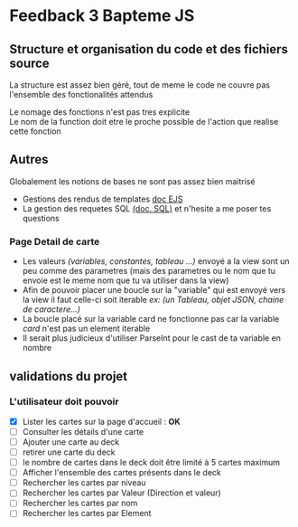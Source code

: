 #   Feedback 3 Bapteme JS

##  Structure et organisation du code et des fichiers source

La structure est assez bien géré, tout de meme le code ne couvre pas l'ensemble des fonctionalités attendus 

Le nomage des fonctions n'est pas tres explicite   
Le nom de la function doit etre le proche possible de l'action que realise cette fonction

##  Autres

Globalement les notions de bases ne sont pas assez bien maitrisé
- Gestions des rendus de templates [doc EJS](https://www.topcoder.com/thrive/articles/using-ejs-template-engine-with-express-js) 
- La gestion des requetes SQL [(doc. SQL)](https://sql.sh/cours/where) et n'hesite a me poser tes questions


### Page Detail de carte  
- Les valeurs *(variables, constantes, tableau ...)* envoyé a la view sont un peu comme des parametres (mais des parametres ou le nom que tu envoie est le meme nom que tu va utiliser dans la view)
- Afin de pouvoir placer une boucle sur la "variable" qui est envoyé vers la view il faut celle-ci soit iterable *ex: (un Tableau, objet JSON, chaine de caractere...)*
- La boucle placé sur la variable card ne fonctionne pas car la variable *card* n'est pas un element iterable 
- Il serait plus judicieux d'utiliser ParseInt pour le cast de ta variable en nombre

###

## validations du projet

### L'utilisateur doit pouvoir

- [x] Lister les cartes sur la page d'accueil : **OK**
- [ ] Consulter les détails d'une carte 
- [ ] Ajouter une carte au deck 
- [ ] retirer une carte du deck
- [ ] le nombre de cartes dans le deck doit être limité à 5 cartes maximum
- [ ] Afficher l'ensemble des cartes présents dans le deck
- [ ] Rechercher les cartes par niveau
- [ ] Rechercher les cartes par Valeur (Direction et valeur)
- [ ] Rechercher les cartes par nom
- [ ] Rechercher les cartes par Element
